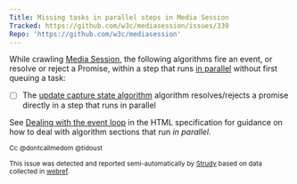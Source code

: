 ```yaml
---
Title: Missing tasks in parallel steps in Media Session
Tracked: https://github.com/w3c/mediasession/issues/339
Repo: 'https://github.com/w3c/mediasession'
---
```


While crawling [Media Session](https://w3c.github.io/mediasession/), the following algorithms fire an event, or resolve or reject a Promise, within a step that runs [in parallel](https://html.spec.whatwg.org/multipage/infrastructure.html#in-parallel) without first queuing a task:
* [ ] The [update capture state algorithm](https://w3c.github.io/mediasession/#update-capture-state-algorithm) algorithm resolves/rejects a promise directly in a step that runs in parallel

See [Dealing with the event loop](https://html.spec.whatwg.org/multipage/webappapis.html#event-loop-for-spec-authors) in the HTML specification for guidance on how to deal with algorithm sections that run *in parallel*.

<sub>Cc @dontcallmedom @tidoust</sub>

<sub>This issue was detected and reported semi-automatically by [Strudy](https://github.com/w3c/strudy/) based on data collected in [webref](https://github.com/w3c/webref/).</sub>
